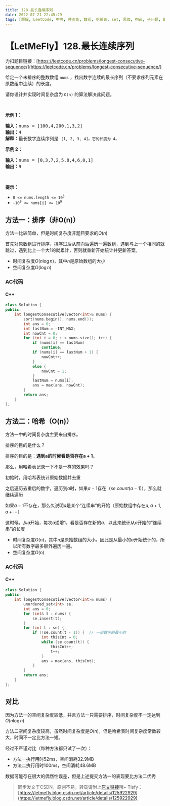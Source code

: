 ```yaml
---
title: 128.最长连续序列
date: 2022-07-21 22:45:29
tags: [题解, LeetCode, 中等, 并查集, 数组, 哈希表, set, 思维, 构造, 子问题, 最x子xx]
---
```


# 【LetMeFly】128.最长连续序列

力扣题目链接：[https://leetcode.cn/problems/longest-consecutive-sequence/](https://leetcode.cn/problems/longest-consecutive-sequence/)

<p>给定一个未排序的整数数组 <code>nums</code> ，找出数字连续的最长序列（不要求序列元素在原数组中连续）的长度。</p>

<p>请你设计并实现时间复杂度为 <code>O(n)</code><em> </em>的算法解决此问题。</p>

<p> </p>

<p><strong>示例 1：</strong></p>

<pre>
<strong>输入：</strong>nums = [100,4,200,1,3,2]
<strong>输出：</strong>4
<strong>解释：</strong>最长数字连续序列是 <code>[1, 2, 3, 4]。它的长度为 4。</code></pre>

<p><strong>示例 2：</strong></p>

<pre>
<strong>输入：</strong>nums = [0,3,7,2,5,8,4,6,0,1]
<strong>输出：</strong>9
</pre>

<p> </p>

<p><strong>提示：</strong></p>

<ul>
	<li><code>0 <= nums.length <= 10<sup>5</sup></code></li>
	<li><code>-10<sup>9</sup> <= nums[i] <= 10<sup>9</sup></code></li>
</ul>


    
## 方法一：排序（非O(n)）

方法一比较简单，但是时间复杂度非题目要求的$O(n)$

首先对原数组进行排序，排序过后从前向后遍历一遍数组，遇到与上一个相同的就跳过，遇到比上一个大$1$的就累计，否则就重新开始统计并更新答案。

+ 时间复杂度$O(n\log n)$，其中$n$是原始数组的大小
+ 空间复杂度$O(\log n)$

### AC代码

#### C++

```cpp
class Solution {
public:
    int longestConsecutive(vector<int>& nums) {
        sort(nums.begin(), nums.end());
        int ans = 0;
        int lastNum = -INT_MAX;
        int nowCnt = 0;
        for (int i = 0; i < nums.size(); i++) {
            if (nums[i] == lastNum)
                continue;
            if (nums[i] == lastNum + 1) {
                nowCnt++;
            }
            else {
                nowCnt = 1;
            }
            lastNum = nums[i];
            ans = max(ans, nowCnt);
        }
        return ans;
    }
};
```


## 方法二：哈希（O(n)）

方法一中的时间复杂度主要来自排序。

排序的目的是什么？

排序的目的是：**遇到a的时候看是否存在a + 1**。

那么，用哈希表记录一下不是一样的效果吗？

初始时，用哈希表统计原始数据并去重

之后遍历去重后的数字，遍历到$a$时，如果$a-1$存在（$se.count(a-1)$），那么就继续遍历

如果$a-1$不存在，那么久说明$a$是某个“连续串”的开始（原始数组中存在$a, a+1, a+\cdots$）

这时候，从$a$开始，每次$a$递增$1$，看是否存在新的$a$，以此来统计从$a$开始的“连续串”的长度

+ 时间复杂度$O(n)$，其中$n$是原始数组的大小。因此是从最小的$a$开始统计的，所以所有数字最多额外遍历一遍。
+ 空间复杂度$O(n)$

### AC代码

#### C++

```cpp
class Solution {
public:
    int longestConsecutive(vector<int>& nums) {
        unordered_set<int> se;
        int ans = 0;
        for (int& t : nums) {
            se.insert(t);
        }
        for (int t : se) {
            if (!se.count(t - 1)) {  // 一串数字的最小的
                int thisCnt = 0;
                while (se.count(t)) {
                    thisCnt++;
                    t++;
                }
                ans = max(ans, thisCnt);
            }
        }
        return ans;
    }
};
```

## 对比

因为方法一的空间复杂度较低，并且方法一只需要排序，时间复杂度不一定达到$O(n\log n)$

方法二空间复杂度较高，虽然时间复杂度是$O(n)$，但是哈希表时间复杂度常数较大，时间不一定比方法一短。

经过不严谨对比（每种方法都只试了一次）：

+ 方法一执行用时52ms，空间消耗32.9MB
+ 方法二执行用时100ms，空间消耗48.6MB

数据可能存在很大的偶然性误差，但是上述提交方法一的表现要比方法二优秀

> 同步发文于CSDN，原创不易，转载请附上[原文链接](https://blog.tisfy.eu.org/2022/07/21/LeetCode%200128.%E6%9C%80%E9%95%BF%E8%BF%9E%E7%BB%AD%E5%BA%8F%E5%88%97/)哦~
> Tisfy：[https://letmefly.blog.csdn.net/article/details/125922929](https://letmefly.blog.csdn.net/article/details/125922929)
